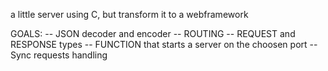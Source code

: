 a little server using C, but transform it to a webframework


GOALS:
-- JSON decoder and encoder
-- ROUTING
-- REQUEST and RESPONSE types
-- FUNCTION that starts a server on the choosen port
-- Sync requests handling